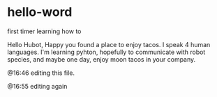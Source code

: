 # hello-word
first timer learning how to 

Hello Hubot,
Happy you found a place to enjoy tacos. 
I speak 4 human languages. I'm learning pyhton, hopefully to communicate with robot species, and maybe one day, enjoy moon tacos in your company.


@16:46 editing this file.

@16:55 editing again

